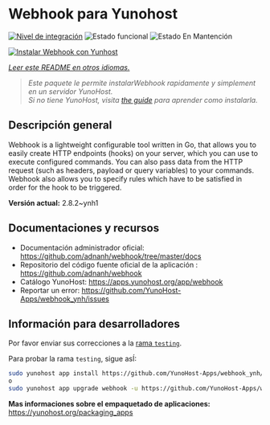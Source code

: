 <!--
Este archivo README esta generado automaticamente<https://github.com/YunoHost/apps/tree/master/tools/readme_generator>
No se debe editar a mano.
-->

# Webhook para Yunohost

[![Nivel de integración](https://apps.yunohost.org/badge/integration/webhook)](https://ci-apps.yunohost.org/ci/apps/webhook/)
![Estado funcional](https://apps.yunohost.org/badge/state/webhook)
![Estado En Mantención](https://apps.yunohost.org/badge/maintained/webhook)

[![Instalar Webhook con Yunhost](https://install-app.yunohost.org/install-with-yunohost.svg)](https://install-app.yunohost.org/?app=webhook)

*[Leer este README en otros idiomas.](./ALL_README.md)*

> *Este paquete le permite instalarWebhook rapidamente y simplement en un servidor YunoHost.*  
> *Si no tiene YunoHost, visita [the guide](https://yunohost.org/install) para aprender como instalarla.*

## Descripción general

Webhook is a lightweight configurable tool written in Go, that allows you to easily create HTTP endpoints (hooks) on your server, which you can use to execute configured commands. You can also pass data from the HTTP request (such as headers, payload or query variables) to your commands. Webhook also allows you to specify rules which have to be satisfied in order for the hook to be triggered.

**Versión actual:** 2.8.2~ynh1

## Documentaciones y recursos

- Documentación administrador oficial: <https://github.com/adnanh/webhook/tree/master/docs>
- Repositorio del código fuente oficial de la aplicación : <https://github.com/adnanh/webhook>
- Catálogo YunoHost: <https://apps.yunohost.org/app/webhook>
- Reportar un error: <https://github.com/YunoHost-Apps/webhook_ynh/issues>

## Información para desarrolladores

Por favor enviar sus correcciones a la [rama `testing`](https://github.com/YunoHost-Apps/webhook_ynh/tree/testing).

Para probar la rama `testing`, sigue asÍ:

```bash
sudo yunohost app install https://github.com/YunoHost-Apps/webhook_ynh/tree/testing --debug
o
sudo yunohost app upgrade webhook -u https://github.com/YunoHost-Apps/webhook_ynh/tree/testing --debug
```

**Mas informaciones sobre el empaquetado de aplicaciones:** <https://yunohost.org/packaging_apps>
